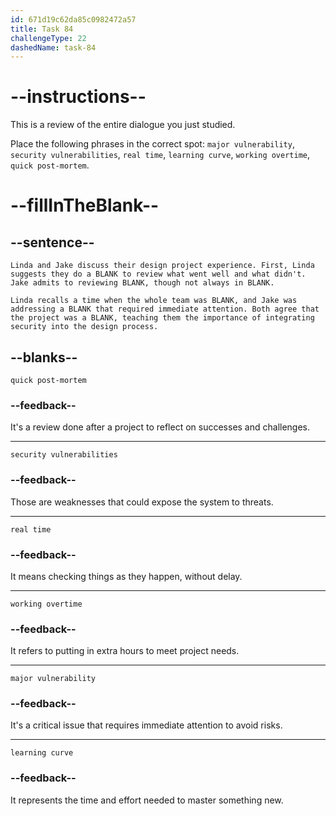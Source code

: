 ```yaml
---
id: 671d19c62da85c0982472a57
title: Task 84
challengeType: 22
dashedName: task-84
---
```


# --instructions--

This is a review of the entire dialogue you just studied.

Place the following phrases in the correct spot: `major vulnerability`, `security vulnerabilities`, `real time`, `learning curve`, `working overtime`, `quick post-mortem`.

# --fillInTheBlank--

## --sentence--

`Linda and Jake discuss their design project experience. First, Linda suggests they do a BLANK to review what went well and what didn't. Jake admits to reviewing BLANK, though not always in BLANK.`

`Linda recalls a time when the whole team was BLANK, and Jake was addressing a BLANK that required immediate attention. Both agree that the project was a BLANK, teaching them the importance of integrating security into the design process.`

## --blanks--

`quick post-mortem`

### --feedback--

It's a review done after a project to reflect on successes and challenges.

---

`security vulnerabilities`

### --feedback--

Those are weaknesses that could expose the system to threats.

---

`real time`

### --feedback--

It means checking things as they happen, without delay.

---

`working overtime`

### --feedback--

It refers to putting in extra hours to meet project needs.

---

`major vulnerability`

### --feedback--

It's a critical issue that requires immediate attention to avoid risks.

---

`learning curve`

### --feedback--

It represents the time and effort needed to master something new.
